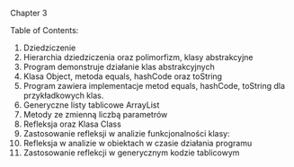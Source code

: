 Chapter 3

Table of Contents:

1.  Dziedziczenie
2.  Hierarchia dziedziczenia oraz polimorfizm, klasy abstrakcyjne
3.  Program demonstruje działanie klas abstrakcyjnych
4.  Klasa Object, metoda equals, hashCode oraz toString
5.  Program zawiera implementacje metod equals, hashCode, toString dla przykładkowych klas.
6.  Generyczne listy tablicowe ArrayList
7.  Metody ze zmienną liczbą parametrów
8.  Refleksja oraz Klasa Class
9.  Zastosowanie refleksji w analizie funkcjonalności klasy:
10. Refleksja w analizie w obiektach w czasie działania programu
11. Zastosowanie reflekcji w generycznym kodzie tablicowym
